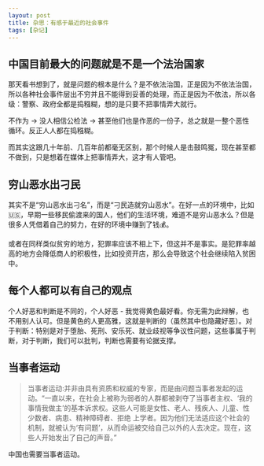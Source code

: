 ```yaml
---
layout: post
title: 杂思：有感于最近的社会事件 
tags: [杂记]
---
```




## 中国目前最大的问题就是不是一个法治国家

那天看书想到了，就是问题的根本是什么？是不依法治国，正是因为不依法治国，所以各种社会事件层出不穷并且不能得到妥善的处理，而正是因为不依法，所以各级：警察、政府全都是捣糨糊，想的是只要不把事情弄大就行。

不作为 → 没人相信公检法 → 甚至他们也是作恶的一份子，总之就是一整个恶性循环。反正人人都在捣糨糊。

而其实这跟几十年前、几百年前都毫无区别，那个时候人是击鼓鸣冤，现在甚至都不做到，只是想着在媒体上把事情弄大，这才有人管吧。


## 穷山恶水出刁民

其实不是“穷山恶水出刁名”，而是“刁民造就穷山恶水”。在好一点的环境中，比如🇺🇸，早期一些移民偷渡来的国人，他们的生活环境，难道不是穷山恶水么？但是很多人凭借着自己的努力，在好的环境中赚到了钱💰。

或者在同样类似贫穷的地方，犯罪率应该不相上下，但这并不是事实。是犯罪率越高的地方会降低商人的积极性，比如投资开店，那么会导致这个社会继续陷入贫困中。


## 每个人都可以有自己的观点

个人好恶和判断是不同的，个人好恶 - 我觉得黄色最好看。你无需为此辩解，也不用别人认可。但是黄色的人更高雅，这就是判断的（虽然其中也隐藏好恶）。对于判断：特别是对于堕胎、死刑、安乐死、就业歧视等争议性问题，这些事属于判断，对于判断，我们可以批判，判断也需要有论据支撑。

## 当事者运动

> 当事者运动:并非由具有资质和权威的专家，而是由问题当事者发起的运动。“一直以来，在社会上被称为弱者的人群都被剥夺了当事者主权、‘我的事情我做主’的基本诉求权。这些人可能是女性、老人、残疾人、儿童、性少数者、病患、精神障碍者、拒绝 上学者。因为他们无法适应这个社会的机制，就被认为‘有问题’，从而命运被交给自己以外的人去决定。现在，这些人开始发出了自己的声音。”

中国也需要当事者运动。